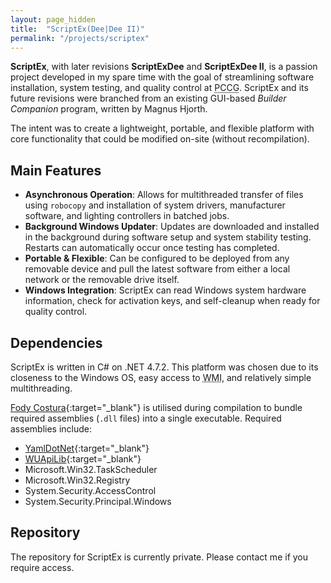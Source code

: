 ```yaml
---
layout: page_hidden
title:  "ScriptEx(Dee|Dee II)"
permalink: "/projects/scriptex"
---
```


**ScriptEx**, with later revisions **ScriptExDee** and **ScriptExDee II**, is a passion project developed in my spare time with the goal of streamlining software installation, system testing, and quality control at <abbr title="PC Case Gear">PCCG</abbr>. ScriptEx and its future revisions were branched from an existing GUI-based _Builder Companion_ program, written by Magnus Hjorth. 

The intent was to create a lightweight, portable, and flexible platform with core functionality that could be modified on-site (without recompilation).



## Main Features

* **Asynchronous Operation**: Allows for multithreaded transfer of files using `robocopy` and installation of system drivers, manufacturer software, and lighting controllers in  batched jobs. 
* **Background Windows Updater**: Updates are downloaded and installed in the background during software setup and system stability testing. Restarts can automatically occur once testing has completed. 
* **Portable & Flexible**: Can be configured to be deployed from any removable device and pull the latest software from either a local network or the removable drive itself. 
* **Windows Integration**: ScriptEx can read Windows system hardware information, check for activation keys, and self-cleanup when ready for quality control. 


## Dependencies

ScriptEx is written in C# on .NET 4.7.2. This platform was chosen due to its closeness to the Windows OS, easy access to <abbr title="Windows Management Instruments">WMI</abbr>, and relatively simple multithreading.

[Fody Costura](https://github.com/Fody/Costura){:target="_blank"} is utilised during compilation to bundle required assemblies (`.dll` files) into a single executable. Required assemblies include:
* [YamlDotNet](https://github.com/aaubry/YamlDotNet){:target="_blank"}
* [WUApiLib](https://docs.microsoft.com/en-us/windows/win32/wua_sdk/windows-update-agent-object-model){:target="_blank"}
* Microsoft.Win32.TaskScheduler
* Microsoft.Win32.Registry
* System.Security.AccessControl
* System.Security.Principal.Windows


## Repository

The repository for ScriptEx is currently private. Please contact me if you require access.







